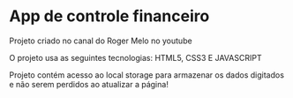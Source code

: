 # App de controle financeiro

Projeto criado no canal do Roger Melo no youtube

O projeto usa as seguintes tecnologias: HTML5, CSS3 E JAVASCRIPT

Projeto contém acesso ao local storage para armazenar os dados digitados e não serem perdidos ao atualizar a página!
